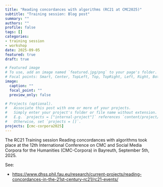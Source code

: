 ```yaml
---
title: "Reading concordances with algorithms (RC21 at CMC2025)" 
subtitle: "Training session: Blog post"
summary: ""
authors: ""
profile: false
tags: []
categories:
- training session
- workshop
date: 2025-09-05
featured: true
draft: true

# Featured image
# To use, add an image named `featured.jpg/png` to your page's folder.
# Focal points: Smart, Center, TopLeft, Top, TopRight, Left, Right, BottomLeft, Bottom, BottomRight.
image:
  caption: ""
  focal_point: ""
  preview_only: false

# Projects (optional).
#   Associate this post with one or more of your projects.
#   Simply enter your project's folder or file name without extension.
#   E.g. `projects = ["internal-project"]` references `content/project/deep-learning/index.md`.
#   Otherwise, set `projects = []`.
projects: [cmc-corpora2025]
---
```


The RC21 Training session Reading concordances with algorithms took place at
the  12th International Conference on CMC and Social Media Corpora for the
Humanities (CMC-Corpora) in Bayreuth, September 5th, 2025.

See:
* https://www.dhss.phil.fau.eu/research/current-projects/reading-concordances-in-the-21st-century-rc21/rc21-events/
